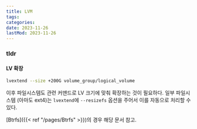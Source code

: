 ```yaml
---
title: LVM
tags:
categories:
date: 2023-11-26
lastMod: 2023-11-26
---
```

### tldr

#### LV 확장
```sh
lvextend --size +200G volume_group/logical_volume
```

이후 파일시스템도 관련 커맨드로 LV 크기에 맞춰 확장하는 것이 필요하다. 일부 파일시스템 (아마도 ext4)는 `lvextend`에 `--resizefs` 옵션을 주어서 이를 자동으로 처리할 수 있다.

[Btrfs]({{< ref "/pages/Btrfs" >}})의 경우 해당 문서 참고.
